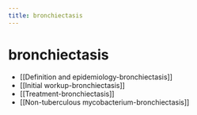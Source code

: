 ```yaml
---
title: bronchiectasis
---
```

# bronchiectasis

* [[Definition and epidemiology-bronchiectasis]]
* [[Initial workup-bronchiectasis]]
* [[Treatment-bronchiectasis]]
* [[Non-tuberculous mycobacterium-bronchiectasis]]
